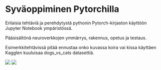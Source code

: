 # Syväoppiminen Pytorchilla

Erilaisia tehtäviä ja perehdytystä pythonin Pytorch-kirjaston käyttöön Jupyter Notebook ympäristössä.

Pääsisältönä neuroverkkojen ymmärrys, rakennus, opetus ja testaus.

Esimerkkitehtävissä pitää ennustaa onko kuvassa koira vai kissa käyttäen Kagglen kuuluisaa dogs_vs_cats datasettiä.

![](https://gitlab.dclabra.fi/wiki/uploads/upload_50002acfbba7e189c24b5f6de454019f.png)
![](https://gitlab.dclabra.fi/wiki/uploads/upload_85d4dcdee72cd84405b4e4042619c96b.png)
